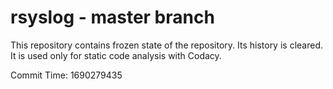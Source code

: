 # rsyslog - master branch

This repository contains frozen state of the repository.
Its history is cleared. It is used only for static code
analysis with Codacy.

Commit Time: 1690279435
